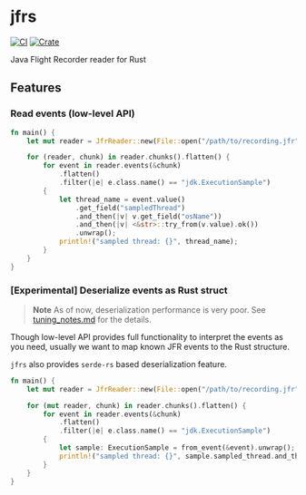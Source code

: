 # jfrs

[![CI](https://github.com/ocadaruma/jfrs/actions/workflows/ci.yml/badge.svg?branch=master)](https://github.com/ocadaruma/jfrs/actions/workflows/ci.yml)
[![Crate](https://img.shields.io/crates/v/jfrs.svg)](https://crates.io/crates/jfrs)

Java Flight Recorder reader for Rust

## Features

### Read events (low-level API)

```rust
fn main() {
    let mut reader = JfrReader::new(File::open("/path/to/recording.jfr").unwrap());

    for (reader, chunk) in reader.chunks().flatten() {
        for event in reader.events(&chunk)
            .flatten()
            .filter(|e| e.class.name() == "jdk.ExecutionSample")
        {
            let thread_name = event.value()
                .get_field("sampledThread")
                .and_then(|v| v.get_field("osName"))
                .and_then(|v| <&str>::try_from(v.value).ok())
                .unwrap();
            println!("sampled thread: {}", thread_name);
        }
    }
}
```

### \[Experimental\] Deserialize events as Rust struct

> **Note**
> As of now, deserialization performance is very poor. See [tuning_notes.md](./example/tuning_notes.md) for the details.

Though low-level API provides full functionality to interpret the events as you need,
usually we want to map known JFR events to the Rust structure.

`jfrs` also provides `serde-rs` based deserialization feature.

```rust
fn main() {
    let mut reader = JfrReader::new(File::open("/path/to/recording.jfr").unwrap());

    for (mut reader, chunk) in reader.chunks().flatten() {
        for event in reader.events(&chunk)
            .flatten()
            .filter(|e| e.class.name() == "jdk.ExecutionSample")
        {
            let sample: ExecutionSample = from_event(&event).unwrap();
            println!("sampled thread: {}", sample.sampled_thread.and_then(|t| t.os_name).unwrap());
        }
    }
}
```
